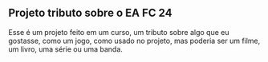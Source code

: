 ## Projeto tributo sobre o EA FC 24

Esse é um projeto feito em um curso, um tributo sobre algo que eu gostasse, como um jogo, como usado no projeto, mas poderia ser um filme, um livro, uma série ou uma banda.
